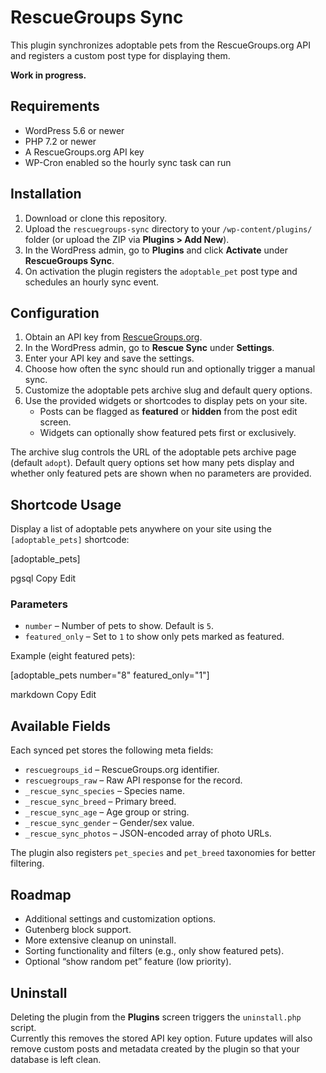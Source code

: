 # RescueGroups Sync

This plugin synchronizes adoptable pets from the RescueGroups.org API and registers a custom post type for displaying them.

**Work in progress.**

## Requirements

- WordPress 5.6 or newer
- PHP 7.2 or newer
- A RescueGroups.org API key
- WP-Cron enabled so the hourly sync task can run

## Installation

1. Download or clone this repository.  
2. Upload the `rescuegroups-sync` directory to your `/wp-content/plugins/` folder (or upload the ZIP via **Plugins > Add New**).  
3. In the WordPress admin, go to **Plugins** and click **Activate** under **RescueGroups Sync**.  
4. On activation the plugin registers the `adoptable_pet` post type and schedules an hourly sync event.

## Configuration

1. Obtain an API key from [RescueGroups.org](https://rescuegroups.org/).  
2. In the WordPress admin, go to **Rescue Sync** under **Settings**.  
3. Enter your API key and save the settings.
4. Choose how often the sync should run and optionally trigger a manual sync.
5. Customize the adoptable pets archive slug and default query options.
6. Use the provided widgets or shortcodes to display pets on your site.
   - Posts can be flagged as **featured** or **hidden** from the post edit screen.
   - Widgets can optionally show featured pets first or exclusively.

The archive slug controls the URL of the adoptable pets archive page (default `adopt`).
Default query options set how many pets display and whether only featured pets are shown when no parameters are provided.

## Shortcode Usage

Display a list of adoptable pets anywhere on your site using the `[adoptable_pets]` shortcode:

[adoptable_pets]

pgsql
Copy
Edit

### Parameters

- `number` – Number of pets to show. Default is `5`.  
- `featured_only` – Set to `1` to show only pets marked as featured.  

Example (eight featured pets):

[adoptable_pets number="8" featured_only="1"]

markdown
Copy
Edit

## Available Fields

Each synced pet stores the following meta fields:

- `rescuegroups_id` – RescueGroups.org identifier.  
- `rescuegroups_raw` – Raw API response for the record.  
- `_rescue_sync_species` – Species name.  
- `_rescue_sync_breed` – Primary breed.  
- `_rescue_sync_age` – Age group or string.  
- `_rescue_sync_gender` – Gender/sex value.  
- `_rescue_sync_photos` – JSON-encoded array of photo URLs.  

The plugin also registers `pet_species` and `pet_breed` taxonomies for better filtering.

## Roadmap

- Additional settings and customization options.  
- Gutenberg block support.  
- More extensive cleanup on uninstall.  
- Sorting functionality and filters (e.g., only show featured pets).  
- Optional “show random pet” feature (low priority).

## Uninstall

Deleting the plugin from the **Plugins** screen triggers the `uninstall.php` script.  
Currently this removes the stored API key option. Future updates will also remove custom posts and metadata created by the plugin so that your database is left clean.
